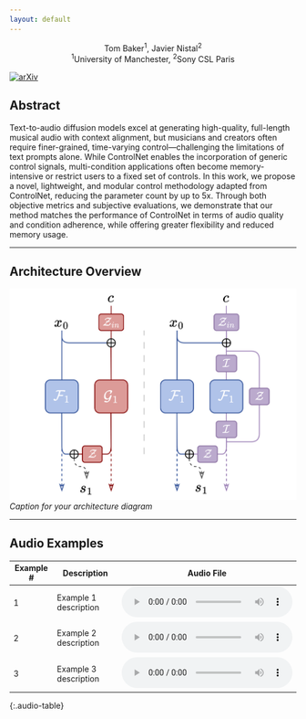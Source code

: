 ```yaml
---
layout: default
---
```


<div style="text-align: center;">
    <p style="margin: 0;">Tom Baker<sup>1</sup>, Javier Nistal<sup>2</sup></p>
    <p style="margin: 0;"><sup>1</sup>University of Manchester, <sup>2</sup>Sony CSL Paris</p>
</div>

[![arXiv](https://img.shields.io/badge/arXiv-1234.5678-b31b1b.svg)](https://arxiv.org/abs/1234.5678)

## Abstract
Text-to-audio diffusion models excel at generating high-quality, full-length musical audio with context alignment, but musicians and creators often require finer-grained, time-varying control—challenging the limitations of text prompts alone. While ControlNet enables the incorporation of generic control signals, multi-condition applications often become memory-intensive or restrict users to a fixed set of controls. In this work, we propose a novel, lightweight, and modular control methodology adapted from ControlNet, reducing the parameter count by up to 5x. Through both objective metrics and subjective evaluations, we demonstrate that our method matches the performance of ControlNet in terms of audio quality and condition adherence, while offering greater flexibility and reduced memory usage. 

---

## Architecture Overview
![Architecture Diagram](assets/LiLAC.png)
*Caption for your architecture diagram*

---

## Audio Examples

| Example # | Description                                  | Audio File                     |
|-----------|----------------------------------------------|--------------------------------|
| 1         | Example 1 description                        | <audio controls src="assets/audio/example1.wav"></audio> |
| 2         | Example 2 description                        | <audio controls src="assets/audio/example2.wav"></audio> |
| 3         | Example 3 description                        | <audio controls src="assets/audio/example3.wav"></audio> |
{:.audio-table}
